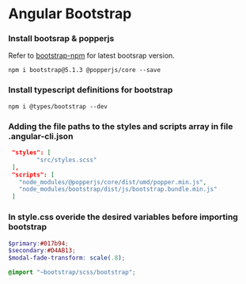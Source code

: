 # Angular Bootstrap

### Install bootsrap & popperjs

Refer to [bootstrap-npm](https://www.npmjs.com/package/bootstrap) for latest bootsrap version.

```
npm i bootstrap@5.1.3 @popperjs/core --save
```

### Install typescript definitions for bootstrap

```
npm i @types/bootstrap --dev
```

### Adding the file paths to the styles and scripts array in file **.angular-cli.json**

```json
 "styles": [
        "src/styles.scss"
 ],
 "scripts": [
   "node_modules/@popperjs/core/dist/umd/popper.min.js",
   "node_modules/bootstrap/dist/js/bootstrap.bundle.min.js"
 ]
```

### In style.css overide the desired variables before importing bootstrap

```scss
$primary:#017b94;
$secondary:#D4AB13;
$modal-fade-transform: scale(.8);

@import "~bootstrap/scss/bootstrap";
```
